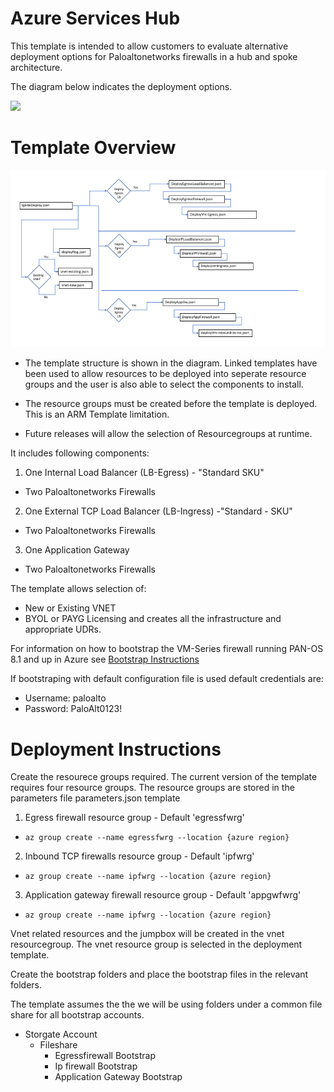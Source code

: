 # Azure Services Hub
This template is intended to allow customers to evaluate alternative deployment options for Paloaltonetworks firewalls in a hub and spoke architecture. 

The diagram below indicates the deployment options.  


[<img src="http://azuredeploy.net/deploybutton.png"/>](https://portal.azure.com/#create/Microsoft.Template/uri/https%3A%2F%2Fraw.githubusercontent.com%2Fjharris10%2Fazure-svcs-hub%2Fmaster%2FazureDeploy.json?token=AZoiWUdo2qPkcTjMXpY8_KOkrP2aBqp_ks5ahJwcwA%3D%3D)

# Template Overview

![alt text](https://github.com/jharris10/azure-svcs-hub/blob/master/documentation/template-structure.png)

- The template structure is shown in the diagram.  Linked templates have been used to allow resources to be deployed into seperate resource groups and the user is also able to select the components to install.

- The resource groups must be created before the template is deployed.  This is an ARM Template limitation. 

- Future releases will allow the selection of Resourcegroups at runtime.

It includes following components:

1. One Internal Load Balancer (LB-Egress) - "Standard SKU"
- Two Paloaltonetworks Firewalls
  
2. One External TCP Load Balancer (LB-Ingress) -"Standard - SKU"
- Two Paloaltonetworks Firewalls
  
3. One Application Gateway
- Two Paloaltonetworks Firewalls
  


 The template allows selection of:
 - New or Existing VNET
 - BYOL or PAYG Licensing
 and creates all the infrastructure and appropriate UDRs.

 For information on how to bootstrap the VM-Series firewall running PAN-OS 8.1 and up in Azure see [Bootstrap Instructions](https://www.paloaltonetworks.com/documentation/81/virtualization/virtualization/bootstrap-the-vm-series-firewall/bootstrap-the-vm-series-firewall-in-azure#idd51f75b8-e579-44d6-a809-2fafcfe4b3b6)

 
 If bootstraping with default configuration file is used default credentials are:
 - Username: paloalto
 - Password: PaloAlt0123!

#  Deployment Instructions 

Create the resourece groups required. 
The current version of the template requires four resource groups.  The resource groups are stored in the parameters file parameters.json template

1. Egress firewall resource group - Default 'egressfwrg'
- `az group create --name egressfwrg
    --location {azure region}
    `
2. Inbound TCP firewalls resource group - Default 'ipfwrg'
- `az group create --name ipfwrg
    --location {azure region}`

3. Application gateway firewall resource group - Default 'appgwfwrg'
- `az group create --name ipfwrg
    --location {azure region}`

Vnet related resources and the jumpbox will be created in the vnet resourcegroup.   The vnet resource group is selected in the deployment template.

Create the bootstrap folders and place the bootstrap files in the relevant folders.  

The template assumes the the we will be using folders under a common file share for all bootstrap accounts.

- Storgate Account
  - Fileshare
    - Egressfirewall Bootstrap
    - Ip firewall Bootstrap
    - Application Gateway Bootstrap